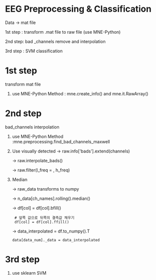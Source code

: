 # EEG Preprocessing & Classification


Data -> mat file 

1st step : transform .mat file to raw file (use MNE-Python)

2nd step:  bad _channels remove and interpolation 

3rd step : SVM classification



# 1st step

transform mat file

1. use MNE-Python Method : mne.create_info()  and mne.it.RawArray()


# 2nd step

bad_channels interpolation

1. use MNE-Python Method :mne.preprocessing.find_bad_channels_maxwell

2. Use visually detected
   -> raw.info['bads'].extend(channels)
   
   -> raw.interpolate_bads()
   
   -> raw.filter(l_freq = , h_freq)


4. Median
   
   -> raw_data transforms to numpy
   
   -> n_data[ch_names].rolling().median()
   
   -> df[col] = df[col].bfill()
   
        # 앞쪽 값으로 뒤쪽의 결측값 채우기
        df[col] = df[col].ffill()
   
   -> data_interpolated = df.to_numpy().T
   
       data[data_num]._data = data_interpolated

# 3rd step

1. use sklearn SVM
   


